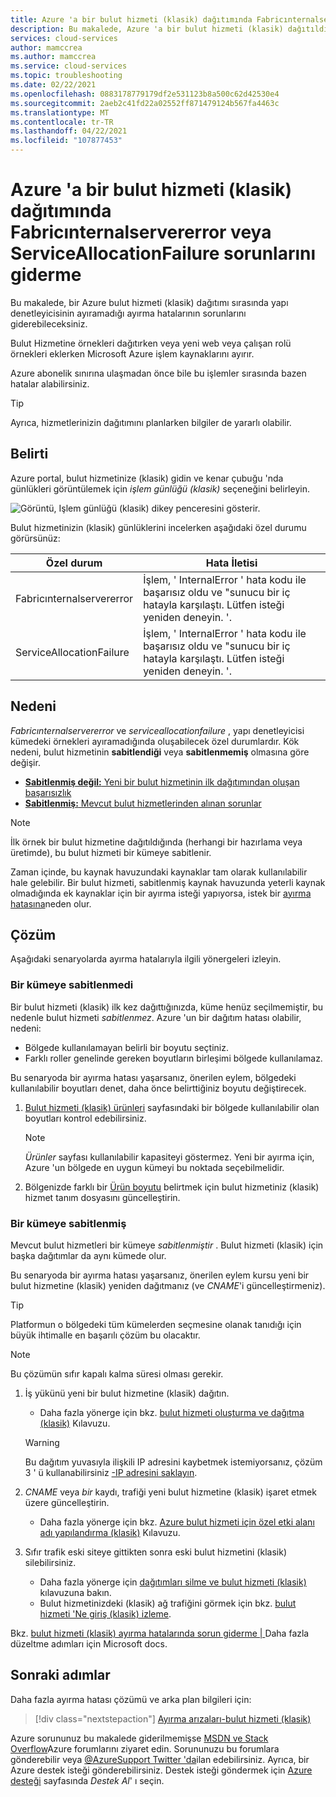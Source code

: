 ```yaml
---
title: Azure 'a bir bulut hizmeti (klasik) dağıtımında Fabricınternalservererror veya ServiceAllocationFailure sorunlarını giderme | Microsoft Docs
description: Bu makalede, Azure 'a bir bulut hizmeti (klasik) dağıtıldığında bir Fabricınternalservererror veya ServiceAllocationFailure özel durumunun nasıl çözümleneceği gösterilmektedir.
services: cloud-services
author: mamccrea
ms.author: mamccrea
ms.service: cloud-services
ms.topic: troubleshooting
ms.date: 02/22/2021
ms.openlocfilehash: 0883178779179df2e531123b8a500c62d42530e4
ms.sourcegitcommit: 2aeb2c41fd22a02552ff871479124b567fa4463c
ms.translationtype: MT
ms.contentlocale: tr-TR
ms.lasthandoff: 04/22/2021
ms.locfileid: "107877453"
---
```

# <a name="troubleshoot-fabricinternalservererror-or-serviceallocationfailure-when-deploying-a-cloud-service-classic-to-azure"></a>Azure 'a bir bulut hizmeti (klasik) dağıtımında Fabricınternalservererror veya ServiceAllocationFailure sorunlarını giderme

Bu makalede, bir Azure bulut hizmeti (klasik) dağıtımı sırasında yapı denetleyicisinin ayıramadığı ayırma hatalarının sorunlarını giderebileceksiniz.

Bulut Hizmetine örnekleri dağıtırken veya yeni web veya çalışan rolü örnekleri eklerken Microsoft Azure işlem kaynaklarını ayırır.

Azure abonelik sınırına ulaşmadan önce bile bu işlemler sırasında bazen hatalar alabilirsiniz.

> [!TIP]
> Ayrıca, hizmetlerinizin dağıtımını planlarken bilgiler de yararlı olabilir.

## <a name="symptom"></a>Belirti

Azure portal, bulut hizmetinize (klasik) gidin ve kenar çubuğu 'nda günlükleri görüntülemek için *işlem günlüğü (klasik)* seçeneğini belirleyin.

![Görüntü, Işlem günlüğü (klasik) dikey penceresini gösterir.](./media/cloud-services-troubleshoot-fabric-internal-server-error/cloud-services-troubleshoot-allocation-logs.png)

Bulut hizmetinizin (klasik) günlüklerini incelerken aşağıdaki özel durumu görürsünüz:

|Özel durum  |Hata İletisi  |
|---------|---------|
Fabricınternalservererror     |İşlem, ' InternalError ' hata kodu ile başarısız oldu ve "sunucu bir iç hatayla karşılaştı. Lütfen isteği yeniden deneyin. '.|
|ServiceAllocationFailure     |İşlem, ' InternalError ' hata kodu ile başarısız oldu ve "sunucu bir iç hatayla karşılaştı. Lütfen isteği yeniden deneyin. '.|

## <a name="cause"></a>Nedeni

*Fabricınternalservererror* ve *serviceallocationfailure* , yapı denetleyicisi kümedeki örnekleri ayıramadığında oluşabilecek özel durumlardır. Kök nedeni, bulut hizmetinin **sabitlendiği** veya **sabitlenmemiş** olmasına göre değişir.

- [**Sabitlenmiş değil:** Yeni bir bulut hizmetinin ilk dağıtımından oluşan başarısızlık](#not-pinned-to-a-cluster)
- [**Sabitlenmiş:** Mevcut bulut hizmetlerinden alınan sorunlar](#pinned-to-a-cluster)

> [!NOTE]
> İlk örnek bir bulut hizmetine dağıtıldığında (herhangi bir hazırlama veya üretimde), bu bulut hizmeti bir kümeye sabitlenir.
>
> Zaman içinde, bu kaynak havuzundaki kaynaklar tam olarak kullanılabilir hale gelebilir. Bir bulut hizmeti, sabitlenmiş kaynak havuzunda yeterli kaynak olmadığında ek kaynaklar için bir ayırma isteği yapıyorsa, istek bir [ayırma hatasına](cloud-services-allocation-failures.md)neden olur.

## <a name="solution"></a>Çözüm

Aşağıdaki senaryolarda ayırma hatalarıyla ilgili yönergeleri izleyin.

### <a name="not-pinned-to-a-cluster"></a>Bir kümeye sabitlenmedi

Bir bulut hizmeti (klasik) ilk kez dağıttığınızda, küme henüz seçilmemiştir, bu nedenle bulut hizmeti *sabitlenmez*. Azure 'un bir dağıtım hatası olabilir, nedeni:

- Bölgede kullanılamayan belirli bir boyutu seçtiniz.
- Farklı roller genelinde gereken boyutların birleşimi bölgede kullanılamaz.

Bu senaryoda bir ayırma hatası yaşarsanız, önerilen eylem, bölgedeki kullanılabilir boyutları denet, daha önce belirttiğiniz boyutu değiştirecek.

1. [Bulut hizmeti (klasik) ürünleri](https://azure.microsoft.com/global-infrastructure/services/?products=cloud-services) sayfasındaki bir bölgede kullanılabilir olan boyutları kontrol edebilirsiniz.

    > [!NOTE]
    > *Ürünler* sayfası kullanılabilir kapasiteyi göstermez. Yeni bir ayırma için, Azure 'un bölgede en uygun kümeyi bu noktada seçebilmelidir.

1. Bölgenizde farklı bir [Ürün boyutu](cloud-services-sizes-specs.md#configure-sizes-for-cloud-services) belirtmek için bulut hizmetiniz (klasik) hizmet tanım dosyasını güncelleştirin.

### <a name="pinned-to-a-cluster"></a>Bir kümeye sabitlenmiş

Mevcut bulut hizmetleri bir kümeye *sabitlenmiştir* . Bulut hizmeti (klasik) için başka dağıtımlar da aynı kümede olur.

Bu senaryoda bir ayırma hatası yaşarsanız, önerilen eylem kursu yeni bir bulut hizmetine (klasik) yeniden dağıtmanız (ve *CNAME*'i güncelleştirmeniz).

> [!TIP]
> Platformun o bölgedeki tüm kümelerden seçmesine olanak tanıdığı için büyük ihtimalle en başarılı çözüm bu olacaktır.

> [!NOTE]
> Bu çözümün sıfır kapalı kalma süresi olması gerekir.

1. İş yükünü yeni bir bulut hizmetine (klasik) dağıtın.
    - Daha fazla yönerge için bkz. [bulut hizmeti oluşturma ve dağıtma (klasik)](cloud-services-how-to-create-deploy-portal.md) Kılavuzu.

    > [!WARNING]
    > Bu dağıtım yuvasıyla ilişkili IP adresini kaybetmek istemiyorsanız, çözüm 3 ' ü kullanabilirsiniz [-IP adresini saklayın](cloud-services-allocation-failures.md#solutions).

1. *CNAME* veya *bir* kaydı, trafiği yeni bulut hizmetine (klasik) işaret etmek üzere güncelleştirin.
    - Daha fazla yönerge için bkz. [Azure bulut hizmeti için özel etki alanı adı yapılandırma (klasik)](cloud-services-custom-domain-name-portal.md#understand-cname-and-a-records) Kılavuzu.

1. Sıfır trafik eski siteye gittikten sonra eski bulut hizmetini (klasik) silebilirsiniz.
    - Daha fazla yönerge için [dağıtımları silme ve bulut hizmeti (klasik)](cloud-services-how-to-manage-portal.md#delete-deployments-and-a-cloud-service) kılavuzuna bakın.
    - Bulut hizmetinizdeki (klasik) ağ trafiğini görmek için bkz. [bulut hizmeti 'Ne giriş (klasik) izleme](cloud-services-how-to-monitor.md).

Bkz. [bulut hizmeti (klasik) ayırma hatalarında sorun giderme | ](cloud-services-allocation-failures.md#common-issues) Daha fazla düzeltme adımları için Microsoft docs.

## <a name="next-steps"></a>Sonraki adımlar

Daha fazla ayırma hatası çözümü ve arka plan bilgileri için:

> [!div class="nextstepaction"]
> [Ayırma arızaları-bulut hizmeti (klasik)](cloud-services-allocation-failures.md)

Azure sorununuz bu makalede giderilmemişse [MSDN ve Stack Overflow](https://azure.microsoft.com/support/forums/)Azure forumlarını ziyaret edin. Sorununuzu bu forumlara gönderebilir veya [ @AzureSupport Twitter 'da](https://twitter.com/AzureSupport)ilan edebilirsiniz. Ayrıca, bir Azure destek isteği gönderebilirsiniz. Destek isteği göndermek için [Azure desteği](https://azure.microsoft.com/support/options/) sayfasında *Destek Al*' ı seçin.

